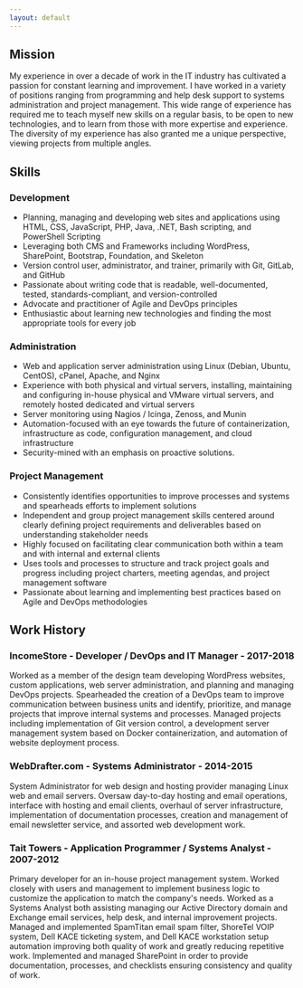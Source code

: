 ```yaml
---
layout: default
---
```

## Mission

My experience in over a decade of work in the IT industry has cultivated a passion for constant learning and improvement. I have worked in a variety of positions ranging from programming and help desk support to systems administration and project management. This wide range of experience has required me to teach myself new skills on a regular basis, to be open to new technologies, and to learn from those with more expertise and experience. The diversity of my experience has also granted me a unique perspective, viewing projects from multiple angles.

## Skills

### Development
 * Planning, managing and developing web sites and applications using HTML, CSS, JavaScript, PHP, Java, .NET, Bash scripting, and PowerShell Scripting
 * Leveraging both CMS and Frameworks including WordPress, SharePoint, Bootstrap, Foundation, and Skeleton
 * Version control user, administrator, and trainer, primarily with Git, GitLab, and GitHub
 * Passionate about writing code that is readable, well-documented, tested, standards-compliant, and version-controlled
 * Advocate and practitioner of Agile and DevOps principles
 * Enthusiastic about learning new technologies and finding the most appropriate tools for every job

### Administration
 * Web and application server administration using Linux (Debian, Ubuntu, CentOS), cPanel, Apache, and Nginx
 * Experience with both physical and virtual servers, installing, maintaining and configuring in-house physical and VMware virtual servers, and remotely hosted dedicated and virtual servers
 * Server monitoring using Nagios / Icinga, Zenoss, and Munin
 * Automation-focused with an eye towards the future of containerization, infrastructure as code, configuration management, and cloud infrastructure
 * Security-mined with an emphasis on proactive solutions.

### Project Management
 * Consistently identifies opportunities to improve processes and systems and spearheads efforts to implement solutions
 * Independent and group project management skills centered around clearly defining project requirements and deliverables based on understanding stakeholder needs
 * Highly focused on facilitating clear communication both within a team and with internal and external clients
 * Uses tools and processes to structure and track project goals and progress including project charters, meeting agendas, and project management software
 * Passionate about learning and implementing best practices based on Agile and DevOps methodologies

## Work History

### IncomeStore - Developer / DevOps and IT Manager - 2017-2018

Worked as a member of the design team developing WordPress websites, custom applications, web server administration, and planning and managing DevOps projects. Spearheaded the creation of a DevOps team to improve communication between business units and identify, prioritize, and manage projects that improve internal systems and processes. Managed projects including implementation of Git version control, a development server management system based on Docker containerization, and automation of website deployment process.

### WebDrafter.com - Systems Administrator - 2014-2015

System Administrator for web design and hosting provider managing Linux web and email servers. Oversaw day-to-day hosting and email operations, interface with hosting and email clients, overhaul of server infrastructure, implementation of documentation processes, creation and management of email newsletter service, and assorted web development work.

### Tait Towers - Application Programmer / Systems Analyst - 2007-2012

Primary developer for an in-house project management system. Worked closely with users and management to implement business logic to customize the application to match the company's needs. Worked as a Systems Analyst both assisting managing our Active Directory domain and Exchange email services, help desk, and internal improvement projects. Managed and implemented SpamTitan email spam filter, ShoreTel VOIP system, Dell KACE ticketing system, and Dell KACE workstation setup automation improving both quality of work and greatly reducing repetitive work. Implemented and managed SharePoint in order to provide documentation, processes, and checklists ensuring consistency and quality of work.
